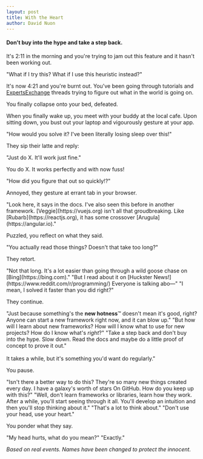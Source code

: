 ```yaml
---
layout: post
title: With the Heart
author: David Nuon
---
```

#### Don't buy into the hype and take a step back.

<div class="philosophy-dialogue">

It's 2:11 in the morning and you're trying to jam out this feature and it hasn't been working out. 

<span class="bubble you">
    "What if I try this? What if I use this heuristic instead?"
</span>

It's now 4:21 and you're burnt out. You've been going through tutorials and [ExpertsExchange](https://stackoverflow.com/) threads trying to figure out what in the world is going on. 

You finally collapse onto your bed, defeated.

When you finally wake up, you meet with your buddy at the local cafe. Upon sitting down, you bust out your laptop and vigourously gesture at your app.

<span class="bubble you">
    "How would you solve it? I've been literally losing sleep over this!"
</span>

They sip their latte and reply:

<span class="bubble them">
    "Just do X. It'll work just fine."
</span>

You do X. It works perfectly and with now fuss!

<span class="bubble you">
    "How did you figure that out so quickly!?"
</span>

Annoyed, they gesture at errant tab in your browser.

<span class="bubble them">
    "Look here, it says in the docs. I've also seen this before in another framework. [Veggie](https://vuejs.org) isn't all that groudbreaking. Like [Rubarb](https://reactjs.org), it has some crossover [Arugula](https://angular.io)."
</span>

Puzzled, you reflect on what they said. 

<span class="bubble you">
    "You actually read those things? Doesn't that take too long?"
</span>

They retort.

<span class="bubble them">
    "Not that long. It's a lot easier than going through a wild goose chase on [Bing](https://bing.com)."
</span>

<span class="bubble you">
    "But I read about it on [Huckster News!](https://www.reddit.com/r/programming/) Everyone is talking abo&mdash;"
</span>

<span class="bubble them">
    "I mean, I solved it faster than you did right?"
</span>

They continue.

<span class="bubble them">
    "Just because something's the <b>new hotness</b>&trade; doesn't mean it's good, right? Anyone can start a new framework right now, and it can blow up."
</span>

<span class="bubble you">
    "But how will I learn about new frameworks? How will I know what to use for new projects? How do I know what's <i>right</i>?"
</span>

<span class="bubble them">
    "Take a step back and don't buy into the hype. Slow down. Read the docs and maybe do a little proof of concept to prove it out."
    <br/><br/>
    It takes a while, but it's something you'd want do regularly."
</span>

You pause.

<span class="bubble you">
    "Isn't there a better way to do this? They're so many new things created every day. I have a galaxy's worth of stars On GitHub. How do you keep up with this?"
</span>

<span class="bubble them">
    "Well, don't learn frameworks or libraries, learn how they work. After a while, you'll start seeing through it all. You'll develop an intuition and then you'll stop thinking about it."
</span>

<span class="bubble you">
    "That's a lot to think about."
</span>

<span class="bubble them">
    "Don't use your head, use your heart."
</span>

You ponder what they say.

<span class="bubble you">
    "My head hurts, what do you mean?"
</span>

<span class="bubble them">
    "Exactly."
</span>

_Based on real events. Names have been changed to protect the innocent._

</div>
